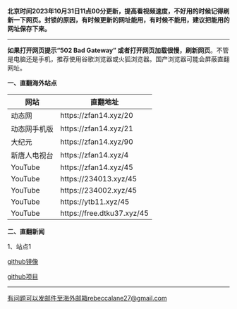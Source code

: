 **北京时间2023年10月31日11点00分更新，提高看视频速度，不好用的时候记得刷新一下网页。封锁的原因，有时候更新的网址能用，有时候不能用，建议把能用的网址保存下来。**

***

**如果打开网页提示“502 Bad Gateway” 或者打开网页加载很慢，刷新网页**。不管是电脑还是手机，推荐使用谷歌浏览器或火狐浏览器。国产浏览器可能会屏蔽直翻网址。

**一、直翻海外站点**


<table id="tablepress-1">
<thead>
<tr>
<th>网站</th>
<th>直翻地址</th>
</tr>
</thead>
<tbody>
<tr>
<tr>
<td>动态网</td>
<td>https://zfan14.xyz/20</td>
</tr>
<tr>
<td>动态网手机版</td>
<td>https://zfan14.xyz/21</td>
</tr>
<tr>
<td>大纪元</td>
<td>https://zfan14.xyz/90</td>
</tr>
<tr>
<td>新唐人电视台</td>
<td>https://zfan14.xyz/4</td>
</tr>
<tr>
<td>YouTube</td>
<td>https://zfan14.xyz/45</td>
</tr>
<tr>
<td>YouTube</td>
<td>https://234013.xyz/45</td>
</tr>
<tr>
<td>YouTube</td>
<td>https://234002.xyz/45</td>
</tr>
<tr>
<td>YouTube</td>
<td>https://ytb11.xyz/45</td>
</tr>
<tr>
<td>YouTube</td>
<td>https://free.dtku37.xyz/45</td>
</tr>
</tbody>
</table>


**二、直翻新闻**

1、站点1

[github镜像](https://bgithub.xyz/duty-machine/news/blob/main/README.md)

[github项目](https://github.com/duty-machine/news/blob/main/README.md)

***


有问题可以发邮件至海外邮箱rebeccalane27@gmail.com